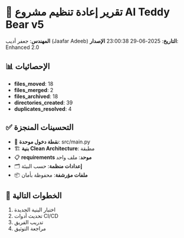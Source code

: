 # 🎉 تقرير إعادة تنظيم مشروع AI Teddy Bear v5

**المهندس**: جعفر أديب (Jaafar Adeeb)
**التاريخ**: 2025-06-29 23:00:38
**الإصدار**: Enhanced 2.0

## 📊 الإحصائيات
- **files_moved**: 18
- **files_merged**: 2
- **files_archived**: 18
- **directories_created**: 39
- **duplicates_resolved**: 4

## ✅ التحسينات المنجزة
- 🎯 **نقطة دخول موحدة**: src/main.py
- 🏗️ **بنية Clean Architecture**: مطبقة
- 📋 **requirements موحد**: ملف واحد
- 🗂️ **إعدادات منظمة**: حسب البيئة
- 📦 **ملفات مؤرشفة**: محفوظة بأمان

## 🚀 الخطوات التالية
1. اختبار البنية الجديدة
2. تحديث أدوات CI/CD
3. تدريب الفريق
4. مراجعة التوثيق
